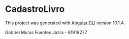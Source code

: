 # CadastroLivro

This project was generated with [Angular CLI](https://github.com/angular/angular-cli) version 10.1.4.

Gabriel Muras Fuentes Jazra - 81919277
